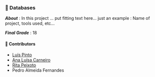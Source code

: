 ### :pushpin: Databases

***About*** : In this project ... put fitting text here... just an example : Name of project, tools used, etc...

***Final Grade*** : 18

#### :handshake: Contributors 
- [Luís Pinto](https://github.com/L-Pinto)
- [Ana Luísa Carneiro](https://github.com/Analucar)
- [Rita Peixoto](https://github.com/rita-peixoto)
- Pedro Almeida Fernandes
